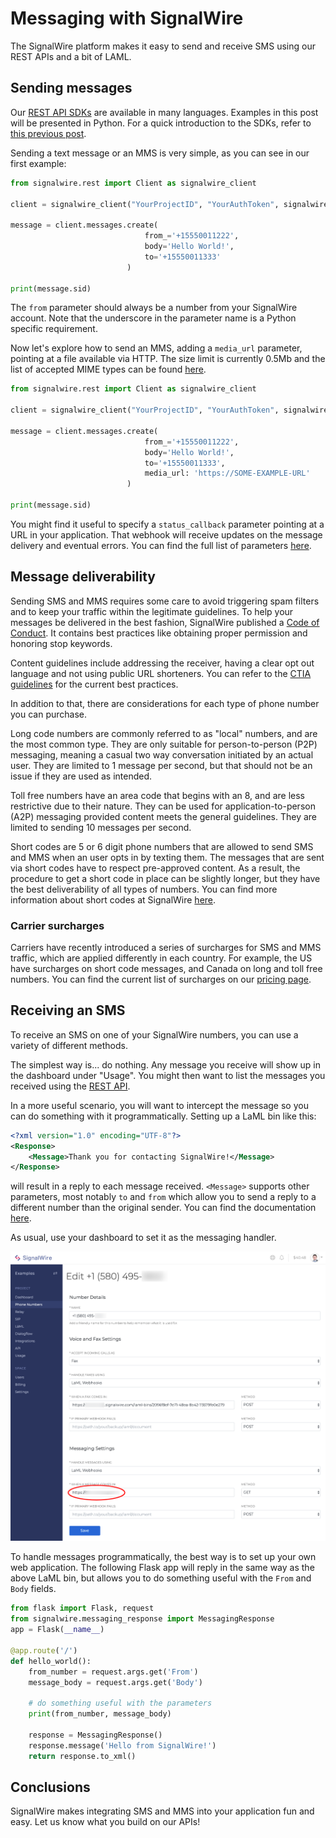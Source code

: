 # Messaging with SignalWire

The SignalWire platform makes it easy to send and receive SMS using our REST APIs and a bit of LAML.

## Sending messages

Our [REST API SDKs](https://docs.signalwire.com/topics/laml-api/#laml-rest-api-client-libraries-and-sdks) are available in many languages. Examples in this post will be presented in Python. For a quick introduction to the SDKs, refer to [this previous post](/intros/laml_rest_api.md).

Sending a text message or an MMS is very simple, as you can see in our first example:

```python
from signalwire.rest import Client as signalwire_client

client = signalwire_client("YourProjectID", "YourAuthToken", signalwire_space_url = 'example.signalwire.com')

message = client.messages.create(
                              from_='+15550011222',
                              body='Hello World!',
                              to='+15550011333'
                          )

print(message.sid)
```

The `from` parameter should always be a number from your SignalWire account. Note that the underscore in the parameter name is a Python specific requirement.

Now let's explore how to send an MMS, adding a `media_url` parameter, pointing at a file available via HTTP. The size limit is currently 0.5Mb and the list of accepted MIME types can be found [here](https://docs.signalwire.com/topics/laml-xml/#messaging-laml-overview-mime-types).

```python
from signalwire.rest import Client as signalwire_client

client = signalwire_client("YourProjectID", "YourAuthToken", signalwire_space_url = 'example.signalwire.com')

message = client.messages.create(
                              from_='+15550011222',
                              body='Hello World!',
                              to='+15550011333',
                              media_url: 'https://SOME-EXAMPLE-URL'
                          )

print(message.sid)
```

You might find it useful to specify a `status_callback` parameter pointing at a URL in your application. That webhook will receive updates on the message delivery and eventual errors. You can find the full list of parameters [here](https://docs.signalwire.com/topics/laml-api/#api-reference-messages-create-a-message).

## Message deliverability

Sending SMS and MMS requires some care to avoid triggering spam filters and to keep your traffic within the legitimate guidelines. To help your messages be delivered in the best fashion, SignalWire published a [Code of Conduct](https://signalwire.com/legal/messaging-code-of-conduct). It contains best practices like obtaining proper permission and honoring stop keywords.

Content guidelines include addressing the receiver, having a clear opt out language and not using public URL shorteners. You can refer to the [CTIA guidelines](https://www.ctia.org/the-wireless-industry/industry-commitments/messaging-interoperability-sms-mms) for the current best practices.

In addition to that, there are considerations for each type of phone number you can purchase.

Long code numbers are commonly referred to as "local" numbers, and are the most common type. They are only suitable for person-to-person (P2P) messaging, meaning a casual two way conversation initiated by an actual user. They are limited to 1 message per second, but that should not be an issue if they are used as intended.

Toll free numbers have an area code that begins with an 8, and are less restrictive due to their nature. They can be used for application-to-person (A2P) messaging provided content meets the general guidelines. They are limited to sending 10 messages per second.

Short codes are 5 or 6 digit phone numbers that are allowed to send SMS and MMS when an user opts in by texting them. The messages that are sent via short codes have to respect pre-approved content. As a result, the procedure to get a short code in place can be slightly longer, but they have the best deliverability of all types of numbers. You can find more information about short codes at SignalWire [here](https://signalwire.com/blogs/product/short-codes-make-their-debut-at-signalwire).

### Carrier surcharges

Carriers have recently introduced a series of surcharges for SMS and MMS traffic, which are applied differently in each country. For example, the US have surcharges on short code messages, and Canada on long and toll free numbers. You can find the current list of surcharges on our [pricing page](https://signalwire.com/pricing/messaging).

## Receiving an SMS

To receive an SMS on one of your SignalWire numbers, you can use a variety of different methods.

The simplest way is... do nothing. Any message you receive will show up in the dashboard under "Usage". You might then want to list the messages you received using the [REST API](https://docs.signalwire.com/topics/laml-api/#api-reference-messages-list-all-messages).

In a more useful scenario, you will want to intercept the message so you can do something with it programmatically. Setting up a LaML bin like this:

```xml
<?xml version="1.0" encoding="UTF-8"?>
<Response>
    <Message>Thank you for contacting SignalWire!</Message>
</Response>
```

will result in a reply to each message received. `<Message>` supports other parameters, most notably `to` and `from` which allow you to send a reply to a different number than the original sender. You can find the documentation [here](https://docs.signalwire.com/topics/laml-xml/?xml#messaging-laml-message).

As usual, use your dashboard to set it as the messaging handler.

![SMS Handling Settings](/assets/set_sms_handler.png)

To handle messages programmatically, the best way is to set up your own web application. The following Flask app will reply in the same way as the above LaML bin, but allows you to do something useful with the `From` and `Body` fields.

```python
from flask import Flask, request
from signalwire.messaging_response import MessagingResponse
app = Flask(__name__)

@app.route('/')
def hello_world():
    from_number = request.args.get('From')
    message_body = request.args.get('Body')

    # do something useful with the parameters
    print(from_number, message_body)

    response = MessagingResponse()
    response.message('Hello from SignalWire!')
    return response.to_xml()
```

## Conclusions

SignalWire makes integrating SMS and MMS into your application fun and easy. Let us know what you build on our APIs!
